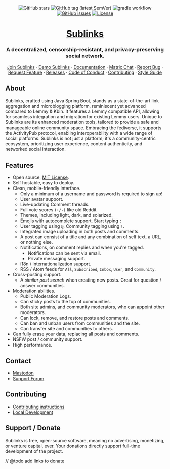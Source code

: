 <div align="center">

![GitHub stars](https://img.shields.io/github/stars/sublinks/sublinks?style=social)
![GitHub tag (latest SemVer)](https://img.shields.io/github/tag/sublinks/sublinks.svg)
![gradle workflow](https://github.com/sublinks/sublinks/actions/workflows/gradle.yml/badge.svg)
[![GitHub issues](https://img.shields.io/github/issues-raw/sublinks/sublinks.svg)](https://github.com/sublinks/sublinks/issues)
[![License](https://img.shields.io/github/license/sublinks/sublinks.svg)](LICENSE)

</div>

<div align="center">

# [Sublinks](https://sublinks.org)

### A decentralized, censorship-resistant, and privacy-preserving social network.

</div>

<div>
  <p align="center">
    <a href="https://sublinks.org">Join Sublinks</a>
    ·
    <a href="https://demo.sublinks.org">Demo Sublinks</a>
    ·
    <a href="https://sublinks.org/docs">Documentation</a>
    ·
    <a href="https://matrix.to/#/#sublinks:discuss.online">Matrix Chat</a>
    ·
    <a href="https://github.com/sublinks/sublinks/issues">Report Bug</a>
    ·
    <a href="https://github.com/sublinks/sublinks/issues">Request Feature</a>
    ·
    <a href="https://github.com/sublinks/sublinks/blob/main/RELEASES.md">Releases</a>
    ·
    <a href="https://sublinks.org/docs/code_of_conduct.html">Code of Conduct</a>
    ·
    <a href="https://sublinks.org/docs/contributing.html">Contributing</a>
    ·
    <a href="https://sublinks.org/docs/style_guide.html">Style Guide</a>
  </p>

</div>

## About

Sublinks, crafted using Java Spring Boot, stands as a state-of-the-art link aggregation and
microblogging platform, reminiscent yet advanced compared to Lemmy & Kbin. It features a Lemmy
compatible API, allowing for seamless integration and migration for existing Lemmy users. Unique to
Sublinks are its enhanced moderation tools, tailored to provide a safe and manageable online
community space. Embracing the fediverse, it supports the ActivityPub protocol, enabling
interoperability with a wide range of social platforms. Sublinks is not just a platform; it's a
community-centric ecosystem, prioritizing user experience, content authenticity, and networked
social interaction.

## Features

- Open source, [MIT License](/LICENSE).
- Self hostable, easy to deploy.
- Clean, mobile-friendly interface.
    - Only a minimum of a username and password is required to sign up!
    - User avatar support.
    - Live-updating Comment threads.
    - Full vote scores `(+/-)` like old Reddit.
    - Themes, including light, dark, and solarized.
    - Emojis with autocomplete support. Start typing `:`
    - User tagging using `@`, Community tagging using `!`.
    - Integrated image uploading in both posts and comments.
    - A post can consist of a title and any combination of self text, a URL, or nothing else.
    - Notifications, on comment replies and when you're tagged.
        - Notifications can be sent via email.
        - Private messaging support.
    - i18n / internationalization support.
    - RSS / Atom feeds for `All`, `Subscribed`, `Inbox`, `User`, and `Community`.
- Cross-posting support.
    - A _similar post search_ when creating new posts. Great for question / answer communities.
- Moderation abilities.
    - Public Moderation Logs.
    - Can sticky posts to the top of communities.
    - Both site admins, and community moderators, who can appoint other moderators.
    - Can lock, remove, and restore posts and comments.
    - Can ban and unban users from communities and the site.
    - Can transfer site and communities to others.
- Can fully erase your data, replacing all posts and comments.
- NSFW post / community support.
- High performance.

## Contact

- [Mastodon](https://utter.online/@sublinks)
- [Support Forum](https://discuss.online/c/sublinks_support)

## Contributing

- [Contributing instructions](https://sublinks.org/docs/contributors/01-overview)
- [Local Development](https://sublinks.org/docs/contributors/local-development)

## Support / Donate

Sublinks is free, open-source software, meaning no advertising, monetizing, or venture capital, ever.
Your donations directly support full-time development of the project.

// @todo add links to donate